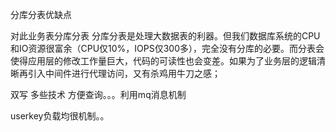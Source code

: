 分库分表优缺点


对此业务表分库分表
分库分表是处理大数据表的利器。但我们数据库系统的CPU和IO资源很富余（CPU仅10%，IOPS仅300多），完全没有分库的必要。而分表会使得应用层的修改工作量巨大，代码的可读性也会变差。如果为了业务层的逻辑清晰再引入中间件进行代理访问，又有杀鸡用牛刀之感；

双写  多些技术 方便查询。。。利用mq消息机制

userkey负载均很机制。。




